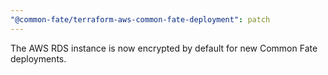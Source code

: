 ```yaml
---
"@common-fate/terraform-aws-common-fate-deployment": patch
---
```


The AWS RDS instance is now encrypted by default for new Common Fate deployments.
